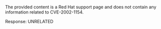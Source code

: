 The provided content is a Red Hat support page and does not contain any information related to CVE-2002-1154.

Response: UNRELATED